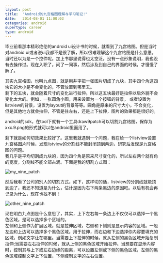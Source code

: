```yaml
---
layout: post
title:  "Android的九宫格图理解与学习笔记!"
date:   2014-08-01 11:00:03
categories: android
supertype: career
type: android
---
```


毕业前看那本精彩绝伦的android ui设计书的时候，就看到了九宫格图。但是当时对android ui或者说ui我都不是很了解，所以很难理解这个九宫格图是什么意思。  
当时还以为是一个控件呢。加上书那里说得也太空泛，没有一点形象说明，我也没有去操作过。现在入职了，问了一同事，然后涉及到自己的界面的时候，才慢慢了解了。

其实九宫格图，也叫九点图，就是用井字把一张图片切成了九块，其中四个角这四块它的大小是不会变化的，不管放置到哪里去。  
剩下的五块，就会随着尺寸的变化进行拉伸。所以这五块最好是拉伸以后外貌不会变化太大的。例如，一张圆角小图，用来设置为一个按钮的背景，
或者设置为listview的背景，设置为layout的背景等等。圆角是原来的尺寸大小，不会变化，但是其他地方就会拉伸，不管是往左右，还是上下拉伸，图片的效果都是很好的。

android的sdk，在tool下就有一个工具draw9patch可以切割九宫格图，保存为xxx.9.png的形式就可以在android里面用了。

剩下就是如何切效果比较好了。这里我就遇到一个问题，我在给一个listview设置九宫格图片时候，发现listview的分割线不能封闭顶到两边，研究后发现是九宫格图的问题。  
我几乎是平均切割成九块的，因为四个角是原来尺寸变化的，所以左右两个就有角的宽度，分割线不能全部占满。下面是我的切割方式图：

![my_nine_patch][my_nine_patch]

然后我看了公司的别人的切割方式，如下，这样切的话，listview的分割线就能顶到边了，我还不知道是为什么，估计是因为右下两条黑边的原因吧。以后有机会再记录为什么，现在也找不到！

![other_nine_patch][other_nine_patch]

现在明白九点图是什么意思了，其实，上下左右每一条边上不仅仅可以选择一个黑色区域，是可以选择多个区域的。  
左侧和上侧作为扩展区域，就是拉伸区域，右侧和下侧则是显示内容的区域。一般左边和上边可以选择多个黑色区域，用于拉伸，而右边和下边选择你内容要填充的区域，例如文字让在哪里。当需要上下拉伸的时候，就从左侧的黑色区域开始复制拉伸;当需要左右拉伸的时候，就从上侧的黑色区域开始拉伸。当想要在显示内容时，控制其与上下或左右边缘的距离，可以设置左侧或下侧的黑色区域，左侧的黑色区域控制文字上下位置，下侧控制文字的左右位置。

[my_nine_patch]: /image/my_nine_patch.png
[other_nine_patch]: /image/other_nine_patch.png
